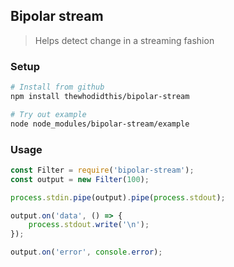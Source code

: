 ## Bipolar stream
> Helps detect change in a streaming fashion

### Setup
```sh
# Install from github
npm install thewhodidthis/bipolar-stream

# Try out example
node node_modules/bipolar-stream/example
```

### Usage
```js
const Filter = require('bipolar-stream');
const output = new Filter(100);

process.stdin.pipe(output).pipe(process.stdout);

output.on('data', () => {
    process.stdout.write('\n');
});

output.on('error', console.error);
```
